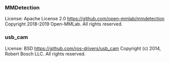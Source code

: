 ### MMDetection
License: Apache License 2.0
https://github.com/open-mmlab/mmdetection
Copyright 2018-2019 Open-MMLab. All rights reserved.

### usb_cam
License: BSD
https://github.com/ros-drivers/usb_cam
Copyright (c) 2014, Robert Bosch LLC. All rights reserved.